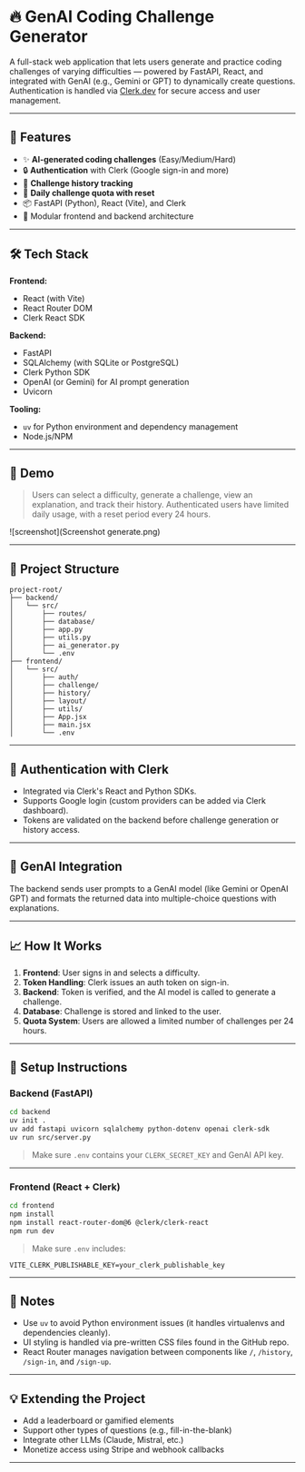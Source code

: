 
# 🔥 GenAI Coding Challenge Generator

A full-stack web application that lets users generate and practice coding challenges of varying difficulties — powered by FastAPI, React, and integrated with GenAI (e.g., Gemini or GPT) to dynamically create questions. Authentication is handled via [Clerk.dev](https://clerk.dev) for secure access and user management.

---

## 🚀 Features

- ✨ **AI-generated coding challenges** (Easy/Medium/Hard)
- 🔒 **Authentication** with Clerk (Google sign-in and more)
- 📜 **Challenge history tracking**
- 🔄 **Daily challenge quota with reset**
- 📦 FastAPI (Python), React (Vite), and Clerk
- 📁 Modular frontend and backend architecture

---

## 🛠 Tech Stack

**Frontend:**
- React (with Vite)
- React Router DOM
- Clerk React SDK

**Backend:**
- FastAPI
- SQLAlchemy (with SQLite or PostgreSQL)
- Clerk Python SDK
- OpenAI (or Gemini) for AI prompt generation
- Uvicorn

**Tooling:**
- `uv` for Python environment and dependency management
- Node.js/NPM

---

## 📸 Demo

> Users can select a difficulty, generate a challenge, view an explanation, and track their history. Authenticated users have limited daily usage, with a reset period every 24 hours.

![screenshot](Screenshot generate.png)

---

## 📂 Project Structure

```
project-root/
├── backend/
│   └── src/
│       ├── routes/
│       ├── database/
│       ├── app.py
│       ├── utils.py
│       ├── ai_generator.py
│       └── .env
├── frontend/
│   └── src/
│       ├── auth/
│       ├── challenge/
│       ├── history/
│       ├── layout/
│       ├── utils/
│       ├── App.jsx
│       ├── main.jsx
│       └── .env
```

---

## 🔐 Authentication with Clerk

- Integrated via Clerk's React and Python SDKs.
- Supports Google login (custom providers can be added via Clerk dashboard).
- Tokens are validated on the backend before challenge generation or history access.

---

## 🤖 GenAI Integration

The backend sends user prompts to a GenAI model (like Gemini or OpenAI GPT) and formats the returned data into multiple-choice questions with explanations.

---

## 📈 How It Works

1. **Frontend**: User signs in and selects a difficulty.
2. **Token Handling**: Clerk issues an auth token on sign-in.
3. **Backend**: Token is verified, and the AI model is called to generate a challenge.
4. **Database**: Challenge is stored and linked to the user.
5. **Quota System**: Users are allowed a limited number of challenges per 24 hours.

---

## 🔧 Setup Instructions

### Backend (FastAPI)
```bash
cd backend
uv init .
uv add fastapi uvicorn sqlalchemy python-dotenv openai clerk-sdk
uv run src/server.py
```

> Make sure `.env` contains your `CLERK_SECRET_KEY` and GenAI API key.

---

### Frontend (React + Clerk)
```bash
cd frontend
npm install
npm install react-router-dom@6 @clerk/clerk-react
npm run dev
```

> Make sure `.env` includes:
```
VITE_CLERK_PUBLISHABLE_KEY=your_clerk_publishable_key
```

---

## 📌 Notes

- Use `uv` to avoid Python environment issues (it handles virtualenvs and dependencies cleanly).
- UI styling is handled via pre-written CSS files found in the GitHub repo.
- React Router manages navigation between components like `/`, `/history`, `/sign-in`, and `/sign-up`.

---

## 💡 Extending the Project

- Add a leaderboard or gamified elements
- Support other types of questions (e.g., fill-in-the-blank)
- Integrate other LLMs (Claude, Mistral, etc.)
- Monetize access using Stripe and webhook callbacks

---

